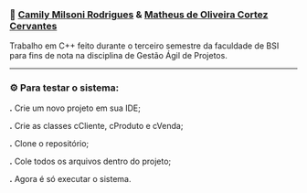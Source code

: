 ### :pencil: [Camily Milsoni Rodrigues](https://github.com/camilymilsoni) & [Matheus de Oliveira Cortez Cervantes](https://github.com/MatheusCervantes)

Trabalho em C++ feito durante o terceiro semestre da faculdade de BSI para fins de nota na disciplina de Gestão Ágil de Projetos.

---

### :gear: Para testar o sistema:
**.** Crie um novo projeto em sua IDE;

**.** Crie as classes cCliente, cProduto e cVenda;

**.** Clone o repositório;

**.** Cole todos os arquivos dentro do projeto;

**.** Agora é só executar o sistema.
